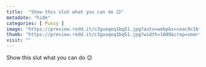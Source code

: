 ```yaml
---
title:  "Show this slut what you can do 😉"
metadate: "hide"
categories: [ Pussy ]
image: "https://preview.redd.it/c3guaqeq1bq51.jpg?auto=webp&s=ceac9c1bf18dd9c4248c2ff0fcace756ee2548df"
thumb: "https://preview.redd.it/c3guaqeq1bq51.jpg?width=1080&crop=smart&auto=webp&s=702bfc3d68b87b028306ba6a7ca561887f6b5ad0"
visit: ""
---
```

Show this slut what you can do 😉
